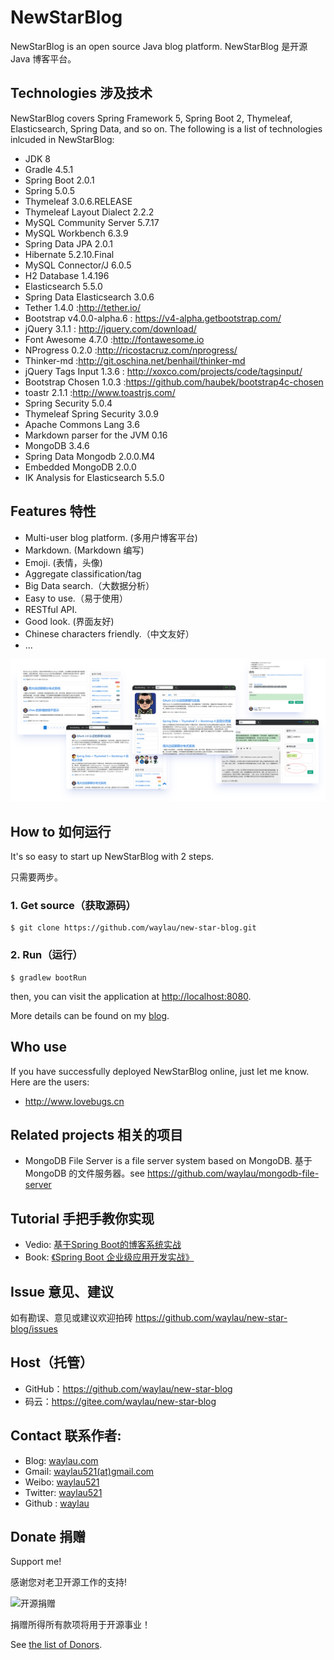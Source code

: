 # NewStarBlog

NewStarBlog is an open source Java blog platform. NewStarBlog 是开源 Java 博客平台。

## Technologies 涉及技术

NewStarBlog covers Spring Framework 5, Spring Boot 2, Thymeleaf, Elasticsearch, Spring Data, and so on. The following is a list of technologies inlcuded in NewStarBlog:

* JDK 8
* Gradle 4.5.1
* Spring Boot 2.0.1
* Spring 5.0.5
* Thymeleaf 3.0.6.RELEASE
* Thymeleaf Layout Dialect 2.2.2
* MySQL Community Server 5.7.17
* MySQL Workbench 6.3.9
* Spring Data JPA 2.0.1
* Hibernate 5.2.10.Final
* MySQL Connector/J 6.0.5
* H2 Database 1.4.196
* Elasticsearch 5.5.0
* Spring Data Elasticsearch 3.0.6
* Tether 1.4.0 :<http://tether.io/>
* Bootstrap v4.0.0-alpha.6 : <https://v4-alpha.getbootstrap.com/>
* jQuery 3.1.1 : <http://jquery.com/download/>
* Font Awesome 4.7.0 :<http://fontawesome.io>
* NProgress 0.2.0 :<http://ricostacruz.com/nprogress/>
* Thinker-md :<http://git.oschina.net/benhail/thinker-md>
* jQuery Tags Input 1.3.6 : <http://xoxco.com/projects/code/tagsinput/>
* Bootstrap Chosen 1.0.3 :<https://github.com/haubek/bootstrap4c-chosen>
* toastr 2.1.1 :<http://www.toastrjs.com/> 
* Spring Security 5.0.4
* Thymeleaf Spring Security 3.0.9
* Apache Commons Lang 3.6
* Markdown parser for the JVM 0.16  
* MongoDB 3.4.6
* Spring Data Mongodb 2.0.0.M4
* Embedded MongoDB 2.0.0
* IK Analysis for Elasticsearch 5.5.0

## Features 特性

* Multi-user blog platform. (多用户博客平台)
* Markdown. (Markdown 编写)
* Emoji. (表情，头像)
* Aggregate classification/tag
* Big Data search.（大数据分析）
* Easy to use.（易于使用）
* RESTful API.
* Good look. (界面友好)
* Chinese characters friendly.（中文友好）
* ...

![](new-star-blog.png)

## How to 如何运行

It's so easy to start up NewStarBlog with 2 steps.

只需要两步。

### 1. Get source（获取源码）

```
$ git clone https://github.com/waylau/new-star-blog.git
```

### 2. Run（运行）

```
$ gradlew bootRun
```


then, you can visit the application at <http://localhost:8080>.

More details can be found on my [blog](https://waylau.com).

## Who use

If you have successfully deployed NewStarBlog online, just let me know. Here are the users:

* <http://www.lovebugs.cn>

## Related projects 相关的项目

* MongoDB File Server is a file server system based on MongoDB. 基于 MongoDB 的文件服务器。see <https://github.com/waylau/mongodb-file-server>

## Tutorial 手把手教你实现

* Vedio: [基于Spring Boot的博客系统实战](https://coding.imooc.com/class/125.html)
* Book: [《Spring Boot 企业级应用开发实战》](https://github.com/waylau/spring-boot-enterprise-application-development)

## Issue 意见、建议

如有勘误、意见或建议欢迎拍砖 <https://github.com/waylau/new-star-blog/issues>

## Host（托管）

* GitHub：https://github.com/waylau/new-star-blog
* 码云：https://gitee.com/waylau/new-star-blog

## Contact 联系作者:

* Blog: [waylau.com](https://waylau.com)
* Gmail: [waylau521(at)gmail.com](mailto:waylau521@gmail.com)
* Weibo: [waylau521](http://weibo.com/waylau521)
* Twitter: [waylau521](https://twitter.com/waylau521)
* Github : [waylau](https://github.com/waylau)

## Donate 捐赠

Support me!

感谢您对老卫开源工作的支持!

![开源捐赠](https://waylau.com/images/showmethemoney-sm.jpg)

捐赠所得所有款项将用于开源事业！

See [the list of Donors](https://waylau.com/donate).